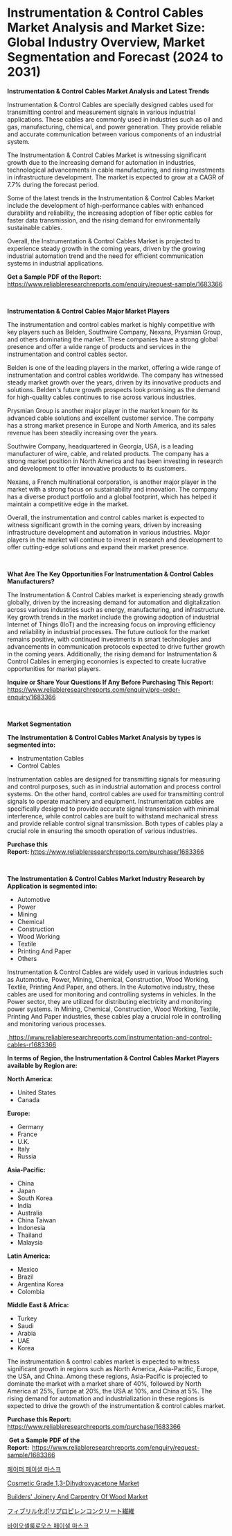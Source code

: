 <p><h1>Instrumentation & Control Cables Market Analysis and Market Size: Global Industry Overview, Market Segmentation and Forecast (2024 to 2031)</h1></p><p><strong>Instrumentation & Control Cables Market Analysis and Latest Trends</strong></p>
<p><p>Instrumentation & Control Cables are specially designed cables used for transmitting control and measurement signals in various industrial applications. These cables are commonly used in industries such as oil and gas, manufacturing, chemical, and power generation. They provide reliable and accurate communication between various components of an industrial system.</p><p>The Instrumentation & Control Cables Market is witnessing significant growth due to the increasing demand for automation in industries, technological advancements in cable manufacturing, and rising investments in infrastructure development. The market is expected to grow at a CAGR of 7.7% during the forecast period.</p><p>Some of the latest trends in the Instrumentation & Control Cables Market include the development of high-performance cables with enhanced durability and reliability, the increasing adoption of fiber optic cables for faster data transmission, and the rising demand for environmentally sustainable cables.</p><p>Overall, the Instrumentation & Control Cables Market is projected to experience steady growth in the coming years, driven by the growing industrial automation trend and the need for efficient communication systems in industrial applications.</p></p>
<p><strong>Get a Sample PDF of the Report:&nbsp;</strong> <a href="https://www.reliableresearchreports.com/enquiry/request-sample/1683366">https://www.reliableresearchreports.com/enquiry/request-sample/1683366</a></p>
<p>&nbsp;</p>
<p><strong>Instrumentation & Control Cables Major Market Players</strong></p>
<p><p>The instrumentation and control cables market is highly competitive with key players such as Belden, Southwire Company, Nexans, Prysmian Group, and others dominating the market. These companies have a strong global presence and offer a wide range of products and services in the instrumentation and control cables sector.</p><p>Belden is one of the leading players in the market, offering a wide range of instrumentation and control cables worldwide. The company has witnessed steady market growth over the years, driven by its innovative products and solutions. Belden's future growth prospects look promising as the demand for high-quality cables continues to rise across various industries.</p><p>Prysmian Group is another major player in the market known for its advanced cable solutions and excellent customer service. The company has a strong market presence in Europe and North America, and its sales revenue has been steadily increasing over the years.</p><p>Southwire Company, headquartered in Georgia, USA, is a leading manufacturer of wire, cable, and related products. The company has a strong market position in North America and has been investing in research and development to offer innovative products to its customers.</p><p>Nexans, a French multinational corporation, is another major player in the market with a strong focus on sustainability and innovation. The company has a diverse product portfolio and a global footprint, which has helped it maintain a competitive edge in the market.</p><p>Overall, the instrumentation and control cables market is expected to witness significant growth in the coming years, driven by increasing infrastructure development and automation in various industries. Major players in the market will continue to invest in research and development to offer cutting-edge solutions and expand their market presence.</p></p>
<p>&nbsp;</p>
<p><strong>What Are The Key Opportunities For Instrumentation & Control Cables Manufacturers?</strong></p>
<p><p>The Instrumentation & Control Cables market is experiencing steady growth globally, driven by the increasing demand for automation and digitalization across various industries such as energy, manufacturing, and infrastructure. Key growth trends in the market include the growing adoption of industrial Internet of Things (IIoT) and the increasing focus on improving efficiency and reliability in industrial processes. The future outlook for the market remains positive, with continued investments in smart technologies and advancements in communication protocols expected to drive further growth in the coming years. Additionally, the rising demand for Instrumentation & Control Cables in emerging economies is expected to create lucrative opportunities for market players.</p></p>
<p><strong>Inquire or Share Your Questions If Any Before Purchasing This Report:</strong> <a href="https://www.reliableresearchreports.com/enquiry/pre-order-enquiry/1683366">https://www.reliableresearchreports.com/enquiry/pre-order-enquiry/1683366</a></p>
<p>&nbsp;</p>
<p><strong>Market Segmentation</strong></p>
<p><strong>The Instrumentation & Control Cables Market Analysis by types is segmented into:</strong></p>
<p><ul><li>Instrumentation Cables</li><li>Control Cables</li></ul></p>
<p><p>Instrumentation cables are designed for transmitting signals for measuring and control purposes, such as in industrial automation and process control systems. On the other hand, control cables are used for transmitting control signals to operate machinery and equipment. Instrumentation cables are specifically designed to provide accurate signal transmission with minimal interference, while control cables are built to withstand mechanical stress and provide reliable control signal transmission. Both types of cables play a crucial role in ensuring the smooth operation of various industries.</p></p>
<p><strong>Purchase this Report:&nbsp;</strong><a href="https://www.reliableresearchreports.com/purchase/1683366">https://www.reliableresearchreports.com/purchase/1683366</a></p>
<p>&nbsp;</p>
<p><strong>The Instrumentation & Control Cables Market Industry Research by Application is segmented into:</strong></p>
<p><ul><li>Automotive</li><li>Power</li><li>Mining</li><li>Chemical</li><li>Construction</li><li>Wood Working</li><li>Textile</li><li>Printing And Paper</li><li>Others</li></ul></p>
<p><p>Instrumentation & Control Cables are widely used in various industries such as Automotive, Power, Mining, Chemical, Construction, Wood Working, Textile, Printing And Paper, and others. In the Automotive industry, these cables are used for monitoring and controlling systems in vehicles. In the Power sector, they are utilized for distributing electricity and monitoring power systems. In Mining, Chemical, Construction, Wood Working, Textile, Printing And Paper industries, these cables play a crucial role in controlling and monitoring various processes.</p></p>
<p><a href="https://www.reliableresearchreports.com/instrumentation-and-control-cables-r1683366">&nbsp;https://www.reliableresearchreports.com/instrumentation-and-control-cables-r1683366</a></p>
<p><strong>In terms of Region, the Instrumentation & Control Cables Market Players available by Region are:</strong></p>
<p>
    <p> <strong> North America: </strong>
        <ul>
            <li>United States</li>
            <li>Canada</li>
        </ul>
        </p> 
    <p> <strong> Europe: </strong>
        <ul>
            <li>Germany</li>
            <li>France</li>
            <li>U.K.</li>
            <li>Italy</li>
            <li>Russia</li>
        </ul>
        </p> 
    <p> <strong> Asia-Pacific: </strong>
        <ul>
            <li>China</li>
            <li>Japan</li>
            <li>South Korea</li>
            <li>India</li>
            <li>Australia</li>
            <li>China Taiwan</li>
            <li>Indonesia</li>
            <li>Thailand</li>
            <li>Malaysia</li>
        </ul>
        </p> 
    <p> <strong> Latin America: </strong>
        <ul>
            <li>Mexico</li>
            <li>Brazil</li>
            <li>Argentina Korea</li>
            <li>Colombia</li>
        </ul>
        </p> 
    <p> <strong> Middle East & Africa: </strong>
        <ul>
            <li>Turkey</li>
            <li>Saudi</li>
            <li>Arabia</li>
            <li>UAE</li>
            <li>Korea</li>
        </ul>
    </p>
    </p>
<p><p>The instrumentation & control cables market is expected to witness significant growth in regions such as North America, Asia-Pacific, Europe, the USA, and China. Among these regions, Asia-Pacific is projected to dominate the market with a market share of 40%, followed by North America at 25%, Europe at 20%, the USA at 10%, and China at 5%. The rising demand for automation and industrialization in these regions is expected to drive the growth of the instrumentation & control cables market.</p></p>
<p><strong>Purchase this Report: </strong><a href="https://www.reliableresearchreports.com/purchase/1683366">https://www.reliableresearchreports.com/purchase/1683366</a></p>
<p>&nbsp;<strong>Get a Sample PDF of the Report:&nbsp;&nbsp;</strong><a href="https://www.reliableresearchreports.com/enquiry/request-sample/1683366">https://www.reliableresearchreports.com/enquiry/request-sample/1683366</a></p>
<p><strong></strong></p>
<p><p><a href="https://github.com/lkwggful07722/Market-Research-Report-List-2/blob/main/9385976104297.md">페이퍼 페이셜 마스크</a></p><p><a href="https://github.com/Glendatilghmankmgz0rbhwpy/Market-Research-Report-List-2/blob/main/cosmetic-grade-13-dihydroxyacetone-market.md">Cosmetic Grade 1,3-Dihydroxyacetone Market</a></p><p><a href="https://github.com/dx0328/Market-Research-Report-List-3/blob/main/builders-joinery-and-carpentry-of-wood-market.md">Builders' Joinery And Carpentry Of Wood Market</a></p><p><a href="https://github.com/mm14022023/Market-Research-Report-List-1/blob/main/3616261109460.md">フィブリル化ポリプロピレンコンクリート繊維</a></p><p><a href="https://github.com/nicholasellison0076890/Market-Research-Report-List-1/blob/main/9340831104296.md">바이오셀룰로오스 페이셜 마스크</a></p></p>